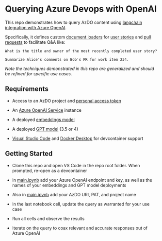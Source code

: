 # Querying Azure Devops with OpenAI

This repo demonstrates how to query AzDO content using [langchain integration with Azure OpenAI](https://python.langchain.com/docs/integrations/chat/azure_chat_openai).

Specifically, it defines custom [document loaders](https://python.langchain.com/docs/modules/data_connection/document_loaders/) for [user stories](./AzdoBacklogLoader.py) and [pull requests](./AzdoPullRequestLoader.py) to facilitate Q&A like:

```
What is the title and owner of the most recently completed user story?
```
```
Summarize Alice's comments on Bob's PR for work item 234.
```

_Note the techniques demonstrated in this repo are generalized and should be refined for specific use cases._

## Requirements

- Access to an AzDO project and [personal access token](https://learn.microsoft.com/en-us/azure/devops/organizations/accounts/use-personal-access-tokens-to-authenticate)

- An [Azure OpenAI Service](https://learn.microsoft.com/en-us/azure/ai-services/openai/overview) instance

- A deployed [embeddings model](https://learn.microsoft.com/en-us/azure/ai-services/openai/concepts/models#embeddings)

- A deployed [GPT model](https://learn.microsoft.com/en-us/azure/ai-services/openai/concepts/models#gpt-4-and-gpt-4-turbo-preview) (3.5 or 4)

- [Visual Studio Code](https://code.visualstudio.com/) and [Docker Desktop](https://www.docker.com/products/docker-desktop/) for devcontainer support

## Getting Started

- Clone this repo and open VS Code in the repo root folder. When prompted, re-open as a devcontainer

- In [main.ipynb](./main.ipynb) add your Azure OpenAI endpoint and key, as well as the names of your embeddings and GPT model deployments

- Also in [main.ipynb](./main.ipynb) add your AzDO URI, PAT, and project name

- In the last notebook cell, update the query as warranted for your use case

- Run all cells and observe the results

- Iterate on the query to coax relevant and accurate responses out of Azure OpenAI